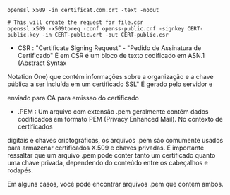 ```
openssl x509 -in certificat.com.crt -text -noout

# This will create the request for file.csr
openssl x509 -x509toreq -conf openss-public.cnf -signkey CERT-public.key -in CERT-public.crt -out CERT-public.csr

```


* CSR : "Certificate Signing Request" - "Pedido de Assinatura de Certificado" É em CSR é um bloco de texto codificado em ASN.1 (Abstract Syntax 

Notation One) que contém informações sobre a organização e a chave pública a ser incluída em um certificado SSL" 
É gerado pelo servidor e 

enviado para CA para emissao do certificado

 

* .PEM : Um arquivo com extensão .pem geralmente contém dados codificados em formato PEM (Privacy Enhanced Mail). No contexto de certificados 

digitais e chaves criptográficas, os arquivos .pem são comumente usados para armazenar certificados X.509 e chaves privadas. 
É importante ressaltar que um arquivo .pem pode conter tanto um certificado quanto uma chave privada, dependendo do conteúdo 
entre os cabeçalhos e rodapés. 

Em alguns casos, você pode encontrar arquivos .pem que contêm ambos.



